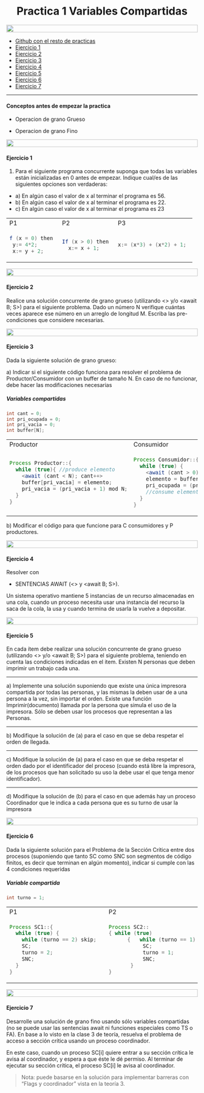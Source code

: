 <div align="center"> <h1> Practica 1 Variables Compartidas</h1></div>


<img src= 'https://i.gifer.com/origin/8c/8cd3f1898255c045143e1da97fbabf10_w200.gif' height="20" width="100%">

- [Github con el resto de practicas](https://github.com/Fabian-Martinez-Rincon/Programacion-Concurrente)
- [Ejercicio 1](#ejercicio-1)
- [Ejercicio 2](#ejercicio-2)
- [Ejercicio 3](#ejercicio-3)
- [Ejercicio 4](#ejercicio-4)
- [Ejercicio 5](#ejercicio-5)
- [Ejercicio 6](#ejercicio-6)
- [Ejercicio 7](#ejercicio-7)

---

#### Conceptos antes de empezar la practica
- Operacion de grano Grueso

- Operacion de grano Fino

<img src= 'https://i.gifer.com/origin/8c/8cd3f1898255c045143e1da97fbabf10_w200.gif' height="20" width="100%">

#### Ejercicio 1

1.  Para el siguiente programa concurrente suponga que todas las variables están inicializadas en 0 antes de empezar. Indique cual/es de las siguientes opciones son verdaderas: 
- a) En algún caso el valor de x al terminar el programa es 56. 
- b) En algún caso el valor de x al terminar el programa es 22. 
- c) En algún caso el valor de x al terminar el programa es 23

<table>
<tr><td>P1</td><td>P2</td><td>P3</td></tr>
<tr><td>

```java
f (x = 0) then 
 y:= 4*2; 
 x:= y + 2;
```
</td><td>

```java
If (x > 0) then 
  x:= x + 1; 
```
</td><td>

```java
x:= (x*3) + (x*2) + 1; 
```
</td></tr>
</table>

<img src= 'https://i.gifer.com/origin/8c/8cd3f1898255c045143e1da97fbabf10_w200.gif' height="20" width="100%">

#### Ejercicio 2

Realice una solución concurrente de grano grueso (utilizando <> y/o <await B; S>) para el siguiente problema. Dado un número N verifique cuántas veces aparece ese número en un arreglo de longitud M. Escriba las pre-condiciones que considere necesarias.

<img src= 'https://i.gifer.com/origin/8c/8cd3f1898255c045143e1da97fbabf10_w200.gif' height="20" width="100%">


#### Ejercicio 3

Dada la siguiente solución de grano grueso:

a) Indicar si el siguiente código funciona para resolver el problema de Productor/Consumidor con un buffer de tamaño N. En caso de no funcionar, debe hacer las modificaciones necesarias

##### Variables compartidas
```java
int cant = 0;
int pri_ocupada = 0;
int pri_vacia = 0;
int buffer[N]; 
```

<table>
<tr><td>Productor</td><td>Consumidor</td></tr>
<tr><td>

```java
Process Productor::{
  while (true){ //produce elemento 
    <await (cant < N); cant++>
    buffer[pri_vacia] = elemento;
    pri_vacia = (pri_vacia + 1) mod N;
  } 
}
```
</td><td>

```java
Process Consumidor::{
  while (true) { 
    <await (cant > 0); cant-- > 
    elemento = buffer[pri_ocupada]; 
    pri_ocupada = (pri_ocupada + 1) mod N; 
    //consume elemento 
  } 
}
```
</td></tr>
</table>

b) Modificar el código para que funcione para C consumidores y P productores.

<img src= 'https://i.gifer.com/origin/8c/8cd3f1898255c045143e1da97fbabf10_w200.gif' height="20" width="100%">

#### Ejercicio 4

Resolver con 
- SENTENCIAS AWAIT (<> y <await B; S>).

Un sistema operativo mantiene 5 instancias de un recurso almacenadas en una cola, cuando un proceso necesita usar una instancia del recurso la saca de la cola, la usa y cuando termina de usarla la vuelve a depositar.

<img src= 'https://i.gifer.com/origin/8c/8cd3f1898255c045143e1da97fbabf10_w200.gif' height="20" width="100%">

#### Ejercicio 5

En cada ítem debe realizar una solución concurrente de grano grueso (utilizando <> y/o <await B; S>) para el siguiente problema, teniendo en cuenta las condiciones indicadas en el item. Existen N personas que deben imprimir un trabajo cada una.

---

a) Implemente  una  solución  suponiendo  que  existe  una  única  impresora  compartida  por todas las personas, y las mismas la deben usar de a una persona a la vez, sin importar el orden. Existe una función Imprimir(documento) llamada por la persona que simula el uso de la impresora. Sólo se deben usar los procesos que representan a las Personas.

---

b) Modifique la solución de (a) para el caso en que se deba respetar el orden de llegada.

---

c) Modifique la solución de (a) para el caso en que se deba respetar el orden  dado por el identificador  del  proceso  (cuando  está  libre  la  impresora,  de  los  procesos  que han solicitado su uso la debe usar el que tenga menor identificador). 

---

d) Modifique la solución de (b) para el caso en que además hay un proceso Coordinador que le indica a cada persona que es su turno de usar la impresora

<img src= 'https://i.gifer.com/origin/8c/8cd3f1898255c045143e1da97fbabf10_w200.gif' height="20" width="100%">

#### Ejercicio 6

Dada la siguiente solución para el Problema de la Sección Crítica entre dos procesos (suponiendo que tanto SC como SNC son segmentos de código finitos, es decir que terminan 
en algún momento), indicar si cumple con las 4 condiciones requeridas

##### Variable compartida
```java
int turno = 1; 
```

<table>
<tr><td>P1</td><td>P2</td></tr>
<tr><td>

```java
Process SC1::{ 
  while (true) { 
    while (turno == 2) skip;  
    SC; 
    turno = 2; 
    SNC; 
  } 
}
```
</td><td>

```java
Process SC2::  
{ while (true) 
      {   while (turno == 1) skip;  
           SC; 
           turno = 1; 
           SNC; 
       } 
}
```
</td></tr>
</table>

<img src= 'https://i.gifer.com/origin/8c/8cd3f1898255c045143e1da97fbabf10_w200.gif' height="20" width="100%">


#### Ejercicio 7

Desarrolle una solución de grano fino usando sólo variables compartidas (no se puede usar las sentencias await ni funciones especiales como TS o FA). En base a lo visto en la clase 3 de teoría, resuelva el problema de acceso a sección crítica usando un proceso coordinador. 

En este caso, cuando un proceso SC[i] quiere entrar a su sección crítica le avisa al coordinador, y espera a que éste le dé permiso. Al terminar de ejecutar su sección crítica, el proceso SC[i] le avisa al coordinador. 

>Nota: puede basarse en la solución para implementar barreras con “Flags y coordinador” vista en la teoría 3. 






